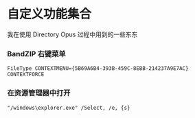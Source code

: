 ﻿# 自定义功能集合
我在使用 Directory Opus 过程中用到的一些东东

### BandZIP 右键菜单
```
FileType CONTEXTMENU={5B69A6B4-393B-459C-8EBB-214237A9E7AC} CONTEXTFORCE 
```
### 在资源管理器中打开
`"/windows\explorer.exe" /Select, /e, {s}`
